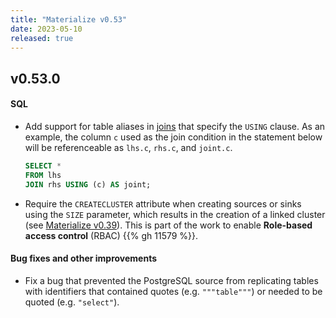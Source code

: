 ```yaml
---
title: "Materialize v0.53"
date: 2023-05-10
released: true
---
```


## v0.53.0

#### SQL

* Add support for table aliases in [joins](https://materialize.com/docs/transform-data/join/)
  that specify the `USING` clause. As an example, the column `c` used as the
  join condition in the statement below will be referenceable as `lhs.c`,
  `rhs.c`, and `joint.c`.

  ```sql
  SELECT *
  FROM lhs
  JOIN rhs USING (c) AS joint;
  ```

* Require the `CREATECLUSTER` attribute when creating sources or sinks using the
  `SIZE` parameter, which results in the creation of a linked cluster (see
  [Materialize v0.39](/v0.39/)). This is part of the work to enable **Role-based
  access control** (RBAC) {{% gh 11579 %}}.

#### Bug fixes and other improvements

* Fix a bug that prevented the PostgreSQL source from replicating tables with
  identifiers that contained quotes (e.g. `"""table"""`) or needed to be
  quoted (e.g. `"select"`).

